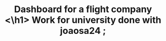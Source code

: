 <div id = "header"  align="center"> 
<h1 align="center"> Dashboard for a flight company <\h1>
Work for university done with joaosa24 ;
